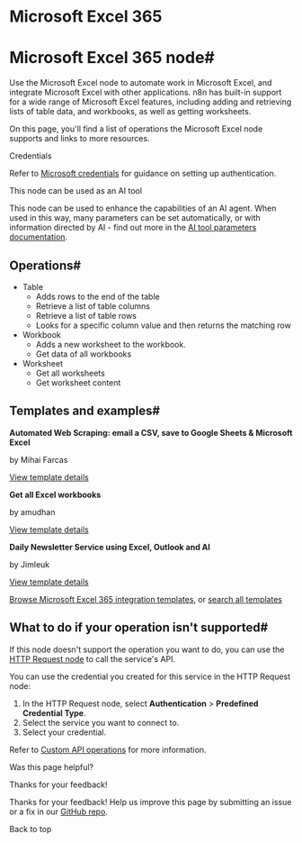 # Microsoft Excel 365

[ ](https://github.com/n8n-io/n8n-docs/edit/main/docs/integrations/builtin/app-nodes/n8n-nodes-base.microsoftexcel.md "Edit this page")

# Microsoft Excel 365 node#

Use the Microsoft Excel node to automate work in Microsoft Excel, and integrate Microsoft Excel with other applications. n8n has built-in support for a wide range of Microsoft Excel features, including adding and retrieving lists of table data, and workbooks, as well as getting worksheets. 

On this page, you'll find a list of operations the Microsoft Excel node supports and links to more resources.

Credentials

Refer to [Microsoft credentials](../../credentials/microsoft/) for guidance on setting up authentication.

This node can be used as an AI tool

This node can be used to enhance the capabilities of an AI agent. When used in this way, many parameters can be set automatically, or with information directed by AI - find out more in the [AI tool parameters documentation](../../../../advanced-ai/examples/using-the-fromai-function/).

## Operations#

  * Table
    * Adds rows to the end of the table
    * Retrieve a list of table columns
    * Retrieve a list of table rows
    * Looks for a specific column value and then returns the matching row
  * Workbook
    * Adds a new worksheet to the workbook.
    * Get data of all workbooks
  * Worksheet
    * Get all worksheets
    * Get worksheet content



## Templates and examples#

**Automated Web Scraping: email a CSV, save to Google Sheets & Microsoft Excel**

by Mihai Farcas

[View template details](https://n8n.io/workflows/2275-automated-web-scraping-email-a-csv-save-to-google-sheets-and-microsoft-excel/)

**Get all Excel workbooks**

by amudhan

[View template details](https://n8n.io/workflows/566-get-all-excel-workbooks/)

**Daily Newsletter Service using Excel, Outlook and AI**

by Jimleuk

[View template details](https://n8n.io/workflows/3446-daily-newsletter-service-using-excel-outlook-and-ai/)

[Browse Microsoft Excel 365 integration templates](https://n8n.io/integrations/microsoft-excel/), or [search all templates](https://n8n.io/workflows/)

## What to do if your operation isn't supported#

If this node doesn't support the operation you want to do, you can use the [HTTP Request node](../../core-nodes/n8n-nodes-base.httprequest/) to call the service's API.

You can use the credential you created for this service in the HTTP Request node: 

  1. In the HTTP Request node, select **Authentication** > **Predefined Credential Type**.
  2. Select the service you want to connect to.
  3. Select your credential.



Refer to [Custom API operations](../../../custom-operations/) for more information.

Was this page helpful? 

Thanks for your feedback! 

Thanks for your feedback! Help us improve this page by submitting an issue or a fix in our [GitHub repo](https://github.com/n8n-io/n8n-docs). 

Back to top 
